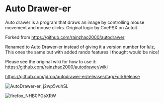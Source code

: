 # Auto Drawer-er

Auto drawer is a program that draws an image by controlling mouse movement and mouse clicks. Original logic by CoePSX on Autoit.

Forked from https://github.com/rainzhao2000/autodrawer

Renamed to Auto Drawer-er instead of giving it a version number for lulz, This ones the same but with added rando features I thought would be nice!

Please see the original wiki for how to use it: https://github.com/rainzhao2000/autodrawer/wiki

https://github.com/jdroo/autodrawer-er/releases/tag/ForkRelease


![AutoDrawer-er_j2wp5vuhSL](https://user-images.githubusercontent.com/13055804/162347760-1b156050-12db-4f1a-9580-3031b1189626.png)

![firefox_NHB0PGsXRW](https://user-images.githubusercontent.com/13055804/162343705-6541de1c-78a8-4459-8ad1-f61070510655.png)
